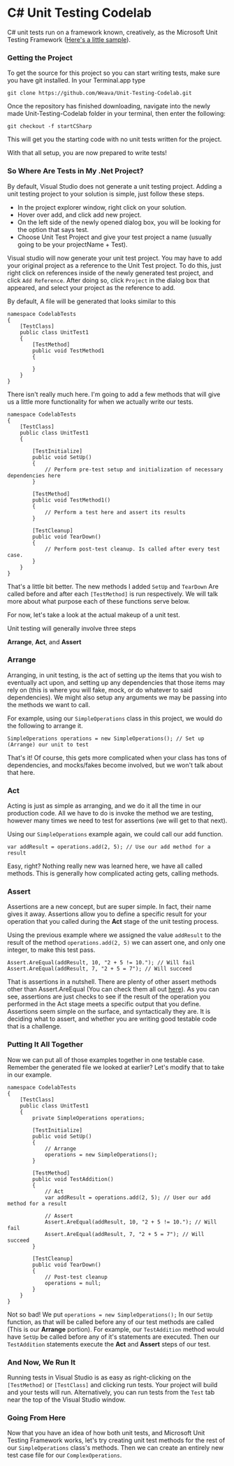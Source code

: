 # C# Unit Testing Codelab

C# unit tests run on a framework known, creatively, as the Microsoft Unit Testing Framework ([Here's a little sample](https://developer.apple.com/reference/xctest?language=objc)).

### Getting the Project

To get the source for this project so you can start writing tests, make sure you have git installed.
In your Terminal.app type 

````
git clone https://github.com/Weava/Unit-Testing-Codelab.git
````

Once the repository has finished downloading, navigate into the newly made Unit-Testing-Codelab folder in your terminal, then enter the following:

````
git checkout -f startCSharp
````

This will get you the starting code with no unit tests written for the project.

With that all setup, you are now prepared to write tests!

### So Where Are Tests in My .Net Project?

By default, Visual Studio does not generate a unit testing project. Adding a unit testing project to your solution is simple, just follow these steps.

* In the project explorer window, right click on your solution. 
* Hover over add, and click add new project. 
* On the left side of the newly opened dialog box, you will be looking for the option that says test. 
* Choose Unit Test Project and give your test project a name (usually going to be your projectName + Test). 

Visual studio will now generate your unit test project. You may have to add your original project as a reference to the Unit Test project. To do this, just right click on references inside of the newly generated test project, and click `Add Reference`. After doing so, click `Project` in the dialog box that appeared, and select your project as the reference to add.

By default, A file will be generated that looks similar to this

````
namespace CodelabTests
{
    [TestClass]
    public class UnitTest1
    {
        [TestMethod]
        public void TestMethod1
        {
        
        }
    }
}
````

There isn't really much here. I'm going to add a few methods that will give us a little more functionality for when we actually write our tests.

````
namespace CodelabTests
{
    [TestClass]
    public class UnitTest1
    {
    
        [TestInitialize]
        public void SetUp()
        {
            // Perform pre-test setup and initialization of necessary dependencies here
        }
    
        [TestMethod]
        public void TestMethod1()
        {
            // Perform a test here and assert its results
        }
        
        [TestCleanup]
        public void TearDown()
        {
            // Perform post-test cleanup. Is called after every test case.
        }
    }
}
````

That's a little bit better. The new methods I added `SetUp` and `TearDown` Are called before and after each `[TestMethod]` is run respectively. We will talk more about what purpose each of these functions serve below.

For now, let's take a look at the actual makeup of a unit test.

Unit testing will generally involve three steps

**Arrange**, **Act**, and **Assert**

### Arrange

Arranging, in unit testing, is the act of setting up the items that you wish to eventually act upon, and setting up any dependencies that those items may rely on (this is where you will fake, mock, or do whatever to said dependencies). We might also setup any arguments we may be passing into the methods we want to call.

For example, using our `SimpleOperations` class in this project, we would do the following to arrange it.

````
SimpleOperations operations = new SimpleOperations(); // Set up (Arrange) our unit to test
````

That's it! Of course, this gets more complicated when your class has tons of dependencies, and mocks/fakes become involved, but we won't talk about that here.

### Act

Acting is just as simple as arranging, and we do it all the time in our production code. All we have to do is invoke the method we are testing, however many times we need to test for assertions (we will get to that next).

Using our `SimpleOperations` example again, we could call our add function.

````
var addResult = operations.add(2, 5); // Use our add method for a result
````

Easy, right? Nothing really new was learned here, we have all called methods. This is generally how complicated acting gets, calling methods.

### Assert

Assertions are a new concept, but are super simple. In fact, their name gives it away. Assertions allow you to define a specific result for your operation that you called during the **Act** stage of the unit testing process.

Using the previous example where we assigned the value `addResult` to the result of the method `operations.add(2, 5)` we can assert one, and only one integer, to make this test pass.

````
Assert.AreEqual(addResult, 10, "2 + 5 != 10."); // Will fail
Assert.AreEqual(addResult, 7, "2 + 5 = 7"); // Will succeed
````

That is assertions in a nutshell. There are plenty of other assert methods other than Assert.AreEqual (You can check them all out [here](https://msdn.microsoft.com/en-us/library/microsoft.visualstudio.testtools.unittesting.assert.aspx)). As you can see, assertions are just checks to see if the result of the operation you performed in the Act stage meets a specific output that you define. Assertions seem simple on the surface, and syntactically they are. It is deciding what to assert, and whether you are writing good testable code that is a challenge.

### Putting It All Together

Now we can put all of those examples together in one testable case. Remember the generated file we looked at earlier? Let's modify that to take in our example.

````
namespace CodelabTests
{
    [TestClass]
    public class UnitTest1
    {
        private SimpleOperations operations;
    
        [TestInitialize]
        public void SetUp()
        {
            // Arrange
            operations = new SimpleOperations();
        }
    
        [TestMethod]
        public void TestAddition()
        {
            // Act
            var addResult = operations.add(2, 5); // User our add method for a result
            
            // Assert
            Assert.AreEqual(addResult, 10, "2 + 5 != 10."); // Will fail
            Assert.AreEqual(addResult, 7, "2 + 5 = 7"); // Will succeed
        }
        
        [TestCleanup]
        public void TearDown()
        {
            // Post-test cleanup
            operations = null;
        }
    }
}
````

Not so bad! We put `operations = new SimpleOperations();` In our `SetUp` function, as that will be called before any of our test methods are called (This is our **Arrange** portion). For example, our `TestAddition` method would have `SetUp` be called before any of it's statements are executed. Then our `TestAddition` statements execute the **Act** and **Assert** steps of our test.

### And Now, We Run It

Running tests in Visual Studio is as easy as right-clicking on the `[TestMethod]` or `[TestClass]` and clicking run tests. Your project will build and your tests will run. Alternatively, you can run tests from the `Test` tab near the top of the Visual Studio window.

### Going From Here

Now that you have an idea of how both unit tests, and Microsoft Unit Testing Framework works, let's try creating unit test methods for the rest of our `SimpleOperations` class's methods. Then we can create an entirely new test case file for our `ComplexOperations`.
